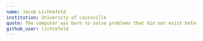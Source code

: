 ```yaml
---
name: Jacob Lichtefeld
institution: University of Louisville
quote: The computer was born to solve problems that did not exist before.
github_user: lichtefeld
---
```


